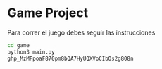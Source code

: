 # Game Project

Para correr el juego debes seguir las instrucciones

```sh
cd game
python3 main.py
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
```